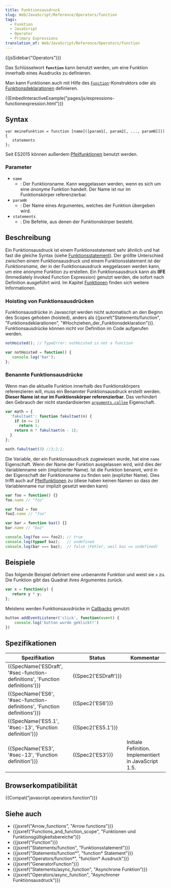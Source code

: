 ```yaml
---
title: Funktionsausdruck
slug: Web/JavaScript/Reference/Operators/function
tags:
  - Funktion
  - JavaScript
  - Operator
  - Primary Expressions
translation_of: Web/JavaScript/Reference/Operators/function
---
```

{{jsSidebar("Operators")}}

Das Schlüsselwort **`function`** kann benutzt werden, um eine Funktion innerhalb eines Ausdrucks zu definieren.

Man kann Funktionen auch mit Hilfe des [`Function`](/de/docs/Web/JavaScript/Reference/Global_Objects/Function)-Konstruktors oder als [Funktionsdeklarationen](/de/docs/Web/JavaScript/Reference/Statements/function) definieren.

{{EmbedInteractiveExample("pages/js/expressions-functionexpression.html")}}

## Syntax

    var meineFunktion = function [name]([param1[, param2[, ..., paramN]]]) {
       statements
    };

Seit ES2015 können außerdem [Pfeilfunktionen](/de/docs/Web/JavaScript/Reference/Functions/Arrow_functions) benutzt werden.

### Parameter

- `name`
  - : Der Funktionsname. Kann weggelassen werden, wenn es sich um eine _anonyme_ Funktion handelt. Der Name ist nur im Funktionskörper referenzierbar.
- `paramN`
  - : Der Name eines Argumentes, welches der Funktion übergeben wird.
- `statements`
  - : Die Befehle, aus denen der Funktionskörper besteht.

## Beschreibung

Ein Funktionsausdruck ist einem Funktionsstatement sehr ähnlich und hat fast die gleiche Syntax (siehe [Funktionsstatement](/de/docs/Web/JavaScript/Reference/Statements/function)). Der größte Unterschied zwischen einem Funktionsausdruck und einem Funktionsstatement ist der _Funktionsname,_ der in der Funktionsausdruck weggelassen werden kann, um eine anonyme Funktion zu erstellen. Ein Funktionsausdruck kann als **IIFE** (Immediately Invoked Function Expression) genutzt werden, die sofort nach Definition ausgeführt wird. Im Kapitel [Funktionen](/de/docs/Web/JavaScript/Reference/Functions) finden sich weitere Informationen.

### Hoisting von Funktionsausdrücken

Funktionsausdrücke in Javascript werden nicht automatisch an den Beginn des Scopes gehoben (hoisted), anders als {{jsxref("Statements/function", "Funktionsdeklarationen", "#Hochziehen_der_Funktionsdeklaration")}}. Funktionsausdrücke können nicht vor Definition im Code aufgerufen werden.

```js
notHoisted(); // TypeError: notHoisted is not a function

var notHoisted = function() {
   console.log('bar');
};
```

### Benannte Funktionsausdrücke

Wenn man die aktuelle Funktion innerhalb des Funktionskörpers referenzieren will, muss ein Benannter Funktionsausdruck erstellt werden. **Dieser Name ist nur im Funktionskörper referenzierbar.** Das verhindert den Gebrauch der nicht standardisierten [`arguments.callee`](/de/docs/Web/JavaScript/Reference/Functions/arguments/callee) Eigenschaft.

```js
var math = {
  'fakultaet': function fakultaet(n) {
    if (n <= 1)
      return 1;
    return n * fakultaet(n - 1);
  }
};

math.fakultaet(3) //3;2;1;
```

Die Variable, der ein Funktionsausdruck zugewiesen wurde, hat eine `name` Eigenschaft. Wenn der Name der Funktion ausgelassen wird, wird dies der Variablenname sein (implizierter Name). Ist die Funktion benannt, wird in der Eigenschaft der Funktionsname zu finden sein (expliziter Name). Dies trifft auch auf [Pfeilfunktionen](/de/docs/Web/JavaScript/Reference/Functions/Arrow_functions) zu (diese haben keinen Namen so dass der Variablenname nur implizit gesetzt werden kann)

```js
var foo = function() {}
foo.name // "foo"

var foo2 = foo
foo2.name // "foo"

var bar = function baz() {}
bar.name // "baz"

console.log(foo === foo2); // true
console.log(typeof baz);   // undefined
console.log(bar === baz);  // false (Fehler, weil baz == undefined)
```

## Beispiele

Das folgende Beispiel definiert eine unbenannte Funktion und weist sie `x` zu. Die Funktion gibt das Quadrat ihres Argumentes zurück.

```js
var x = function(y) {
   return y * y;
};
```

Meistens werden Funktionsausdrücke in [Callbacks](/de/docs/Glossary/Callback_function) genutzt:

```js
button.addEventListener('click', function(event) {
    console.log('button wurde geklickt!')
})
```

## Spezifikationen

| Spezifikation                                                                                        | Status                       | Kommentar                                             |
| ---------------------------------------------------------------------------------------------------- | ---------------------------- | ----------------------------------------------------- |
| {{SpecName('ESDraft', '#sec-function-definitions', 'Function definitions')}} | {{Spec2('ESDraft')}} |                                                       |
| {{SpecName('ES6', '#sec-function-definitions', 'Function definitions')}}     | {{Spec2('ES6')}}         |                                                       |
| {{SpecName('ES5.1', '#sec-13', 'Function definition')}}                             | {{Spec2('ES5.1')}}     |                                                       |
| {{SpecName('ES3', '#sec-13', 'Function definition')}}                             | {{Spec2('ES3')}}         | Initiale Fefinition. Implementiert in JavaScript 1.5. |

## Browserkompatibilität

{{Compat("javascript.operators.function")}}

## Siehe auch

- {{jsxref("Arrow_functions", "Arrow functions")}}
- {{jsxref("Functions_and_function_scope", "Funktionen und Funktionsgültigkeitsbereiche")}}
- {{jsxref("Function")}}
- {{jsxref("Statements/function", "Funktionsstatement")}}
- {{jsxref("Statements/function*", "function* Statement")}}
- {{jsxref("Operators/function*", "function* Ausdruck")}}
- {{jsxref("GeneratorFunction")}}
- {{jsxref("Statements/async_function", "Asynchrone Funktion")}}
- {{jsxref("Operators/async_function", "Asynchroner Funktionsausdruck")}}
